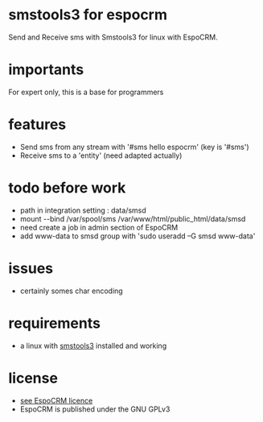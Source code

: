 # smstools3 for espocrm
 Send and Receive sms with Smstools3 for linux with EspoCRM.

# importants
 For expert only, this is a base for programmers

# features
 - Send sms from any stream with '#sms hello espocrm' (key is '#sms')
 - Receive sms to a 'entity' (need adapted actually)

# todo before work
 - path in integration setting : data/smsd 
 - mount --bind /var/spool/sms /var/www/html/public_html/data/smsd
 - need create a job in admin section of EspoCRM 
 - add www-data to smsd group with 'sudo useradd –G smsd www-data'

# issues
 - certainly somes char encoding  

# requirements
 - a linux with [smstools3](http://smstools3.kekekasvi.com) installed and working

# license
 - [see EspoCRM licence](https://github.com/espocrm/espocrm)
 - EspoCRM is published under the GNU GPLv3
